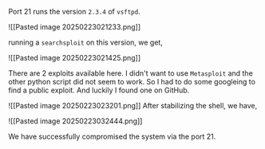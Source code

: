 Port 21 runs the version `2.3.4` of `vsftpd`.

![[Pasted image 20250223021233.png]]

running a `searchsploit` on this version, we get, 

![[Pasted image 20250223021425.png]]

There are 2 exploits available here. I didn't want to use `Metasploit` and the other python script did not seem to work. So I had to do some googleing to find a public exploit. And luckily I found one on GitHub.

![[Pasted image 20250223023201.png]]
After stabilizing the shell,  we have,

![[Pasted image 20250223032444.png]]

We have successfully compromised the system via the port 21.